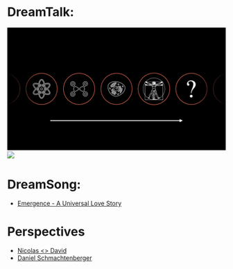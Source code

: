 # DreamTalk:
![](StoryofEmergence.png)
![](StoryOfEmergence.gif)
# DreamSong:

- [Emergence - A Universal Love Story](https://www.youtube.com/watch?v=31zm8sEVhQA)

# Perspectives

- [Nicolas <> David](https://youtu.be/V8o0adagN2Q)
- [Daniel Schmachtenberger](https://www.youtube.com/watch?v=2N3CQv2Iun4)
